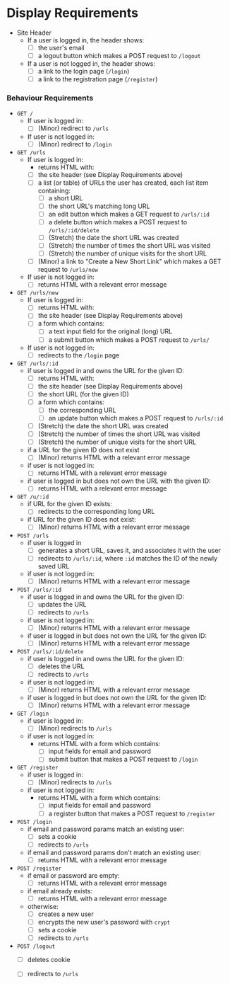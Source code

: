 # Display Requirements

- Site Header
  - If a user is logged in, the header shows:
    - [ ] the user's email
    - [ ] a logout button which makes a POST request to `/logout`
  - If a user is not logged in, the header shows:
    - [ ] a link to the login page (`/login`)
    - [ ] a link to the registration page (`/register`)

### Behaviour Requirements

- `GET /`
  - If user is logged in:
    - [ ] (Minor) redirect to `/urls`
  - If user is not logged in:
    - [ ] (Minor) redirect to `/login`
- `GET /urls`
  - If user is logged in:
    - returns HTML with:
    - [ ] the site header (see Display Requirements above)
    - [ ] a list (or table) of URLs the user has created, each list item containing:
      - [ ] a short URL
      - [ ] the short URL's matching long URL
      - [ ] an edit button which makes a GET request to `/urls/:id`
      - [ ] a delete button which makes a POST request to `/urls/:id/delete`
      - [ ] (Stretch) the date the short URL was created
      - [ ] (Stretch) the number of times the short URL was visited
      - [ ] (Stretch) the number of unique visits for the short URL
    - [ ] (Minor) a link to "Create a New Short Link" which makes a GET request to `/urls/new`
  - If user is not logged in:
    - [ ] returns HTML with a relevant error message
- `GET /urls/new`
  - If user is logged in:
    - [ ] returns HTML with:
    - [ ] the site header (see Display Requirements above)
    - [ ] a form which contains:
      - [ ] a text input field for the original (long) URL
      - [ ] a submit button which makes a POST request to `/urls/`
  - If user is not logged in:
    - [ ] redirects to the `/login` page
- `GET /urls/:id`
  - if user is logged in and owns the URL for the given ID:
    - [ ] returns HTML with:
    - [ ] the site header (see Display Requirements above)
    - [ ] the short URL (for the given ID)
    - [ ] a form which contains:
      - [ ] the corresponding URL
      - [ ] an update button which makes a POST request to `/urls/:id`
    - [ ] (Stretch) the date the short URL was created
    - [ ] (Stretch) the number of times the short URL was visited
    - [ ] (Stretch) the number of unique visits for the short URL
  - if a URL for the given ID does not exist
    - [ ] (Minor) returns HTML with a relevant error message
  - if user is not logged in:
    - [ ] returns HTML with a relevant error message
  - if user is logged in but does not own the URL with the given ID:
    - [ ] returns HTML with a relevant error message
- `GET /u/:id`
  - if URL for the given ID exists:
    - [ ] redirects to the corresponding long URL
  - if URL for the given ID does not exist:
    - [ ] (Minor) returns HTML with a relevant error message
- `POST /urls`
  - if user is logged in
    - [ ] generates a short URL, saves it, and associates it with the user
    - [ ] redirects to `/urls/:id`, where `:id` matches the ID of the newly saved URL
  - if user is not logged in:
    - [ ] (Minor) returns HTML with a relevant error message
- `POST /urls/:id`
  - if user is logged in and owns the URL for the given ID:
    - [ ] updates the URL
    - [ ] redirects to `/urls`
  - if user is not logged in:
    - [ ] (Minor) returns HTML with a relevant error message
  - if user is logged in but does not own the URL for the given ID:
    - [ ] (Minor) returns HTML with a relevant error message
- `POST /urls/:id/delete`
  - if user is logged in and owns the URL for the given ID:
    - [ ] deletes the URL
    - [ ] redirects to `/urls`
  - if user is not logged in:
    - [ ] (Minor) returns HTML with a relevant error message
  - if user is logged in but does not own the URL for the given ID:
    - [ ] (Minor) returns HTML with a relevant error message
- `GET /login`
  - if user is logged in:
    - [ ] (Minor) redirects to `/urls`
  - if user is not logged in:
    - returns HTML with a form which contains:
      - [ ] input fields for email and password
      - [ ] submit button that makes a POST request to `/login`
- `GET /register`
  - if user is logged in:
    - [ ] (Minor) redirects to `/urls`
  - if user is not logged in:
    - returns HTML with a form which contains:
      - [ ] input fields for email and password
      - [ ] a register button that makes a POST request to `/register`
- `POST /login`
  - if email and password params match an existing user:
    - [ ] sets a cookie
    - [ ] redirects to `/urls`
  - if email and password params don't match an existing user:
    - [ ] returns HTML with a relevant error message
- `POST /register`
  - if email or password are empty:
    - [ ] returns HTML with a relevant error message
  - if email already exists:
    - [ ] returns HTML with a relevant error message
  - otherwise:
    - [ ] creates a new user
    - [ ] encrypts the new user's password with `crypt`
    - [ ] sets a cookie
    - [ ] redirects to `/urls`
- `POST /logout`
  - [ ] deletes cookie
  - [ ] redirects to `/urls`




    
